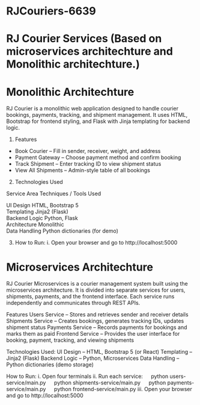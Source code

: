 # RJCouriers-6639
# RJ Courier Services (Based on microservices architechture and Monolithic architechture.)

# Monolithic Architechture 
RJ Courier is a monolithic web application designed to handle courier bookings, payments, tracking, and shipment management. 
It uses HTML, Bootstrap for frontend styling, and Flask with Jinja templating for backend logic.

1. Features

- Book Courier – Fill in sender, receiver, weight, and address
- Payment Gateway – Choose payment method and confirm booking
- Track Shipment – Enter tracking ID to view shipment status
- View All Shipments – Admin-style table of all bookings

2. Technologies Used

Service Area        Techniques / Tools Used         

 UI Design           HTML, Bootstrap 5               
 Templating          Jinja2 (Flask)                  
 Backend Logic       Python, Flask                   
 Architecture        Monolithic                      
 Data Handling       Python dictionaries (for demo)  

3. How to Run:
 i. Open your browser and go to
     http://localhost:5000

                                      
# Microservices Architechture
RJ Courier Microservices is a courier management system built using the microservices architecture. 
It is divided into separate services for users, shipments, payments, and the frontend interface. 
Each service runs independently and communicates through REST APIs.

Features Users Service – Stores and retrieves sender and receiver details 
Shipments Service – Creates bookings, generates tracking IDs, updates shipment status 
Payments Service – Records payments for bookings and marks them as paid 
Frontend Service – Provides the user interface for booking, payment, tracking, and viewing shipments

Technologies Used: 
UI Design – HTML, Bootstrap 5 (or React) 
Templating – Jinja2 (Flask) Backend Logic – Python,
Microservices Data Handling – Python dictionaries (demo storage)

How to Run:
i. Open four terminals 
ii. Run each service:  
python users-service/main.py  
python shipments-service/main.py  
python payments-service/main.py  
python frontend-service/main.py 
iii. Open your browser and go to 
http://localhost:5000

                                                                   
